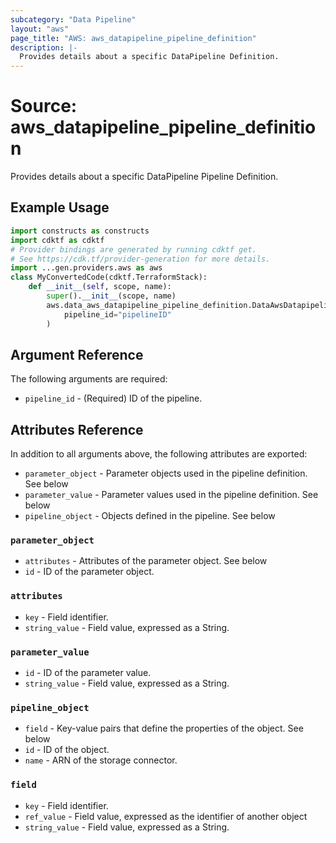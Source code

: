 ```yaml
---
subcategory: "Data Pipeline"
layout: "aws"
page_title: "AWS: aws_datapipeline_pipeline_definition"
description: |-
  Provides details about a specific DataPipeline Definition.
---
```


# Source: aws_datapipeline_pipeline_definition

Provides details about a specific DataPipeline Pipeline Definition.

## Example Usage

```python
import constructs as constructs
import cdktf as cdktf
# Provider bindings are generated by running cdktf get.
# See https://cdk.tf/provider-generation for more details.
import ...gen.providers.aws as aws
class MyConvertedCode(cdktf.TerraformStack):
    def __init__(self, scope, name):
        super().__init__(scope, name)
        aws.data_aws_datapipeline_pipeline_definition.DataAwsDatapipelinePipelineDefinition(self, "example",
            pipeline_id="pipelineID"
        )
```

## Argument Reference

The following arguments are required:

* `pipeline_id` - (Required) ID of the pipeline.

## Attributes Reference

In addition to all arguments above, the following attributes are exported:

* `parameter_object` - Parameter objects used in the pipeline definition. See below
* `parameter_value` - Parameter values used in the pipeline definition. See below
* `pipeline_object` - Objects defined in the pipeline. See below

### `parameter_object`

* `attributes` - Attributes of the parameter object. See below
* `id` - ID of the parameter object.

### `attributes`

* `key` - Field identifier.
* `string_value` - Field value, expressed as a String.

### `parameter_value`

* `id` - ID of the parameter value.
* `string_value` - Field value, expressed as a String.

### `pipeline_object`

* `field` - Key-value pairs that define the properties of the object. See below
* `id` - ID of the object.
* `name` - ARN of the storage connector.

### `field`

* `key` - Field identifier.
* `ref_value` - Field value, expressed as the identifier of another object
* `string_value` - Field value, expressed as a String.

<!-- cache-key: cdktf-0.17.0-pre.15 input-0f7411fc4e38514e754df3cf31554cc4c106a53e24fec628ab6acb22786c8617 -->